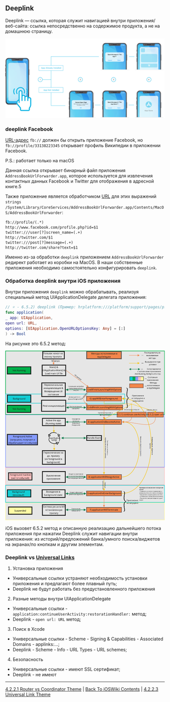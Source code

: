 ## Deeplink

Deeplink — ссылка, которая служит навигацией внутри приложения/веб-сайта: ссылка непосредственно на содержимое продукта, а не на домашнюю страницу.

![](https://github.com/eldaroid/pictures/blob/master/iOSWiki/IosDevTools/DeeplinkScheme.png?raw=true)

### deeplink Facebook

[URL-адрес](/2%20ComputerScience/2.3%20Networking/2.3.1%20API/2.3.1.3%20URI\URL\URN.md) `fb://` должен бы открыть приложение Facebook, но `fb://profile/33138223345` открывает профиль Википедии в приложении Facebook.

P.S.: работает только на macOS

Данная ссылка открывает бинарный файл приложения `AddressBookUrlForwarder.app`, которое используется для извлечения контактных данных Facebook и Twitter для отображения в адресной книге.5

Также приложение является обработчиком [URL](/2%20ComputerScience/2.3%20Networking/2.3.1%20API/2.3.1.3%20URI\URL\URN.md) для этих выражений `strings /System/Library/CoreServices/AddressBookUrlForwarder.app/Contents/MacOS/AddressBookUrlForwarder`:

```
fb://profile/(.*)
http://www.facebook.com/profile.php?id=$1
twitter:///user[?]screen_name=(.+)
http://twitter.com/$1
twitter:///post[?]message=(.+)
http://twitter.com/share?text=$1
```

Именно из-за обработки `deeplink` приложением `AddressBookUrlForwarder` редирект работает из коробки на MacOS. В наши собственные приложения необходимо самостоятельно конфигурировать `deeplink`.

### Обработка deeplink внутри iOS приложения

Внутри приложения `deeplink` можно обрабатывать, реализуя специальный метод UIApplicationDelegate делегата приложения:


```swift
// ⭐️ - 6.5.2) deeplink (Пример: hrplatform:///platform/support/pages/profile/7905)
func application(
_ app: UIApplication,
open url: URL,
options: [UIApplication.OpenURLOptionsKey: Any] = [:]
) -> Bool
```

 На рисунке это 6.5.2 метод:

![AppMethodLifeCycleWithUniversalLink](https://github.com/eldaroid/pictures/blob/master/iOSWiki/IosDevTools/NewAppMethodLifeCycleWithUniversalLinkAndDeeplink.jpg?raw=true)


iOS вызовет 6.5.2 метод и описанную реализацию дальнейшего потока приложения при нажатии Deeplink служит навигации внутри приложения: из историй/предложений банка/умного поиска/виджетов на экранах/по кнопкам и другим элементам.

### Deeplink vs [Universal Links](./4.2.2.3%20UniversalLinks.md)

1) Установка приложения
* Универсальные ссылки устраняют необходимость установки приложения и предлагают более плавный путь; 
* Deeplink не будут работать без предустановленного приложения

2) Разные методы внутри UIApplicationDelegate
* Универсальные ссылки - `application:continueUserActivity:restorationHandler:` метод;
* Deeplink - `open url: URL` метод;

3) Поиск в Xcode
* Универсальные ссылки - Scheme - Signing & Capabilities - Associated Domains - applinks:...; 
* Deeplink - Scheme - Info - URL Types - URL schemes;

4) Безопасность
* Универсальные ссылки - имеют SSL сертификат;
* Deeplink - не имеют

---

[4.2.2.1 Router vs Coordinator Theme](./4.2.2.1%20RoutervsCoordinator.md) | [Back To iOSWiki Contents](https://github.com/eldaroid/iOSWiki) | [4.2.2.3 Universal Link Theme](./4.2.2.3%20UniversalLinks.md)